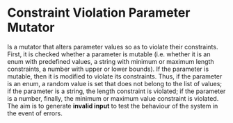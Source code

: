 # Constraint Violation Parameter Mutator
Is a mutator that alters parameter values so as to violate their constraints.  First, it is checked whether a parameter is mutable (i.e. whether it is an enum with predefined values, a string with minimum or maximum length constraints, a number with upper or lower bounds). If the parameter is mutable, then it is modified to violate its constraints. Thus, if the parameter is an enum, a random value is set that does not belong to the list of values; if the parameter is a string, the length constraint is violated; if the parameter is a number, finally, the minimum or maximum value constraint is violated. The aim is to generate **invalid input** to test the behaviour of the system in the event of errors.